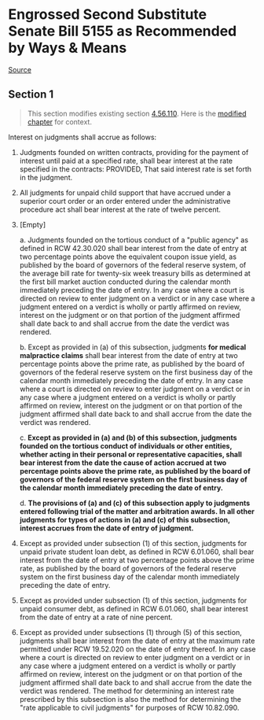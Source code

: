 # Engrossed Second Substitute Senate Bill 5155 as Recommended by Ways & Means

[Source](http://lawfilesext.leg.wa.gov/biennium/2021-22/Xml/Bills/Senate%20Bills/5155-S2.E.xml)
## Section 1
> This section modifies existing section [4.56.110](/rcw/04_civil_procedure/4.056_judgments—generally.md). Here is the [modified chapter](rcw/04_civil_procedure/4.056_judgments—generally.md) for context.

Interest on judgments shall accrue as follows:

1. Judgments founded on written contracts, providing for the payment of interest until paid at a specified rate, shall bear interest at the rate specified in the contracts: PROVIDED, That said interest rate is set forth in the judgment.

2. All judgments for unpaid child support that have accrued under a superior court order or an order entered under the administrative procedure act shall bear interest at the rate of twelve percent.

3. [Empty]

    a. Judgments founded on the tortious conduct of a "public agency" as defined in RCW 42.30.020 shall bear interest from the date of entry at two percentage points above the equivalent coupon issue yield, as published by the board of governors of the federal reserve system, of the average bill rate for twenty-six week treasury bills as determined at the first bill market auction conducted during the calendar month immediately preceding the date of entry. In any case where a court is directed on review to enter judgment on a verdict or in any case where a judgment entered on a verdict is wholly or partly affirmed on review, interest on the judgment or on that portion of the judgment affirmed shall date back to and shall accrue from the date the verdict was rendered.

    b. Except as provided in (a) of this subsection, judgments **for medical malpractice claims** shall bear interest from the date of entry at two percentage points above the prime rate, as published by the board of governors of the federal reserve system on the first business day of the calendar month immediately preceding the date of entry. In any case where a court is directed on review to enter judgment on a verdict or in any case where a judgment entered on a verdict is wholly or partly affirmed on review, interest on the judgment or on that portion of the judgment affirmed shall date back to and shall accrue from the date the verdict was rendered.

    c. **Except as provided in (a) and (b) of this subsection, judgments founded on the tortious conduct of individuals or other entities, whether acting in their personal or representative capacities, shall bear interest from the date the cause of action accrued at two percentage points above the prime rate, as published by the board of governors of the federal reserve system on the first business day of the calendar month immediately preceding the date of entry.**

    d. **The provisions of (a) and (c) of this subsection apply to judgments entered following trial of the matter and arbitration awards. In all other judgments for types of actions in (a) and (c) of this subsection, interest accrues from the date of entry of judgment.**

4. Except as provided under subsection (1) of this section, judgments for unpaid private student loan debt, as defined in RCW 6.01.060, shall bear interest from the date of entry at two percentage points above the prime rate, as published by the board of governors of the federal reserve system on the first business day of the calendar month immediately preceding the date of entry.

5. Except as provided under subsection (1) of this section, judgments for unpaid consumer debt, as defined in RCW 6.01.060, shall bear interest from the date of entry at a rate of nine percent.

6. Except as provided under subsections (1) through (5) of this section, judgments shall bear interest from the date of entry at the maximum rate permitted under RCW 19.52.020 on the date of entry thereof. In any case where a court is directed on review to enter judgment on a verdict or in any case where a judgment entered on a verdict is wholly or partly affirmed on review, interest on the judgment or on that portion of the judgment affirmed shall date back to and shall accrue from the date the verdict was rendered. The method for determining an interest rate prescribed by this subsection is also the method for determining the "rate applicable to civil judgments" for purposes of RCW 10.82.090.

